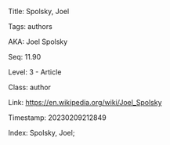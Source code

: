 Title:  Spolsky, Joel

Tags:   authors

AKA:    Joel Spolsky

Seq:    11.90

Level:  3 - Article

Class:  author

Link:   https://en.wikipedia.org/wiki/Joel_Spolsky

Timestamp: 20230209212849

Index:  Spolsky, Joel; 
